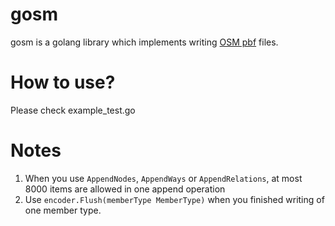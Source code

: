 # gosm
gosm is a golang library which implements writing [OSM pbf](https://wiki.openstreetmap.org/wiki/PBF_Format) files.

# How to use?
Please check example_test.go 

# Notes
1. When you use `AppendNodes`, `AppendWays` or `AppendRelations`, at most 8000 items are allowed in one append operation
2. Use `encoder.Flush(memberType MemberType)` when you finished writing of one member type.
